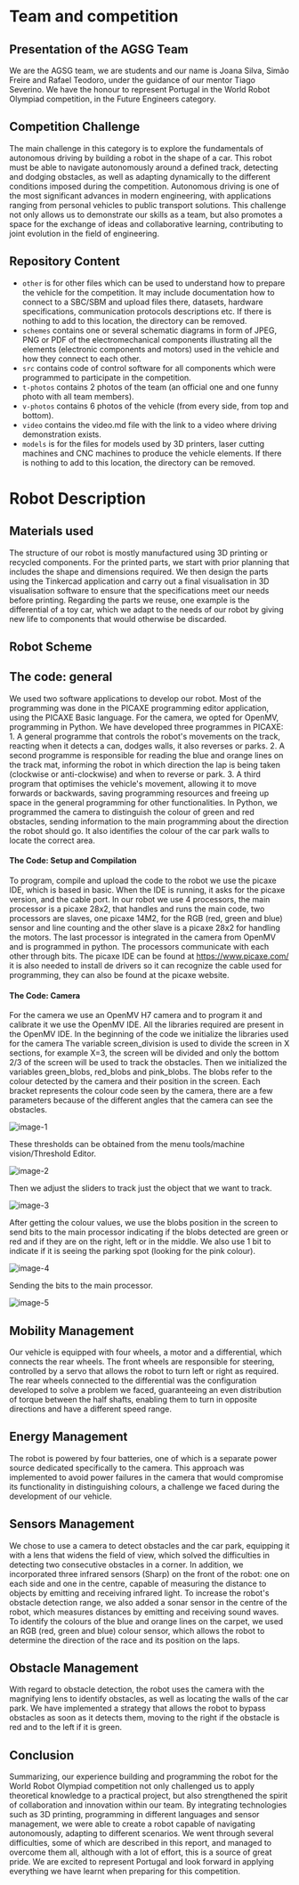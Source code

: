 # Team and competition


## Presentation of the AGSG Team
We are the AGSG team, we are students and our name is Joana Silva, Simão Freire and Rafael Teodoro, under the guidance of our mentor Tiago Severino. We have the honour to represent Portugal in the World Robot Olympiad competition, in the Future Engineers category.

## Competition Challenge
The main challenge in this category is to explore the fundamentals of autonomous driving by building a robot in the shape of a car. This robot must be able to navigate autonomously around a defined track, detecting and dodging obstacles, as well as adapting dynamically to the different conditions imposed during the competition.
Autonomous driving is one of the most significant advances in modern engineering, with applications ranging from personal vehicles to public transport solutions. This challenge not only allows us to demonstrate our skills as a team, but also promotes a space for the exchange of ideas and collaborative learning, contributing to joint evolution in the field of engineering.

## Repository Content
- `other` is for other files which can be used to understand how to prepare the vehicle for the competition. It may include documentation how to connect to a SBC/SBM and upload files there, datasets, hardware specifications, communication protocols descriptions etc. If there is nothing to add to this location, the directory can be removed.
- `schemes` contains one or several schematic diagrams in form of JPEG, PNG or PDF of the electromechanical components illustrating all the elements (electronic components and motors) used in the vehicle and how they connect to each other.
- `src` contains code of control software for all components which were programmed to participate in the competition.
- `t-photos` contains 2 photos of the team (an official one and one funny photo with all team members).
- `v-photos` contains 6 photos of the vehicle (from every side, from top and bottom).
- `video` contains the video.md file with the link to a video where driving demonstration exists.
- `models` is for the files for models used by 3D printers, laser cutting machines and CNC machines to produce the vehicle elements. If there is nothing to add to this location, the directory can be removed.



# Robot Description


## Materials used
The structure of our robot is mostly manufactured using 3D printing or recycled components. For the printed parts, we start with prior planning that includes the shape and dimensions required. We then design the parts using the Tinkercad application and carry out a final visualisation in 3D visualisation software to ensure that the specifications meet our needs before printing. Regarding the parts we reuse, one example is the differential of a toy car, which we adapt to the needs of our robot by giving new life to components that would otherwise be discarded.

## Robot Scheme


## The code: general
We used two software applications to develop our robot. Most of the programming was done in the PICAXE programming editor application, using the PICAXE Basic language. For the camera, we opted for OpenMV, programming in Python.
We have developed three programmes in PICAXE:
      1.	A general programme that controls the robot's movements on the track, reacting when it detects a can, dodges walls, it also reverses or parks.
      2.	A second programme is responsible for reading the blue and orange lines on the track mat, informing the robot in which direction the lap is being taken (clockwise or anti-clockwise) and when to reverse or park.
      3.	A third program that optimises the vehicle's movement, allowing it to move forwards or backwards, saving programming resources and freeing up space in the general programming for other functionalities.
In Python, we programmed the camera to distinguish the colour of green and red obstacles, sending information to the main programming about the direction the robot should go. It also identifies the colour of the car park walls to locate the correct area.

#### The Code: Setup and Compilation
To program, compile and upload the code to the robot we use the picaxe IDE, which is based in basic. When the IDE is running, it asks for the picaxe version, and the cable port. In our robot we use 4 processors, the main processor is a picaxe 28x2, that handles and runs the main code, two processors are slaves, one picaxe 14M2, for the RGB (red, green and blue)  sensor and line counting and the other slave is a picaxe 28x2 for handling the motors. The last processor is integrated in the camera from OpenMV and is programmed in python.
The processors communicate with each other through bits.
The picaxe IDE can be found at https://www.picaxe.com/ it is also needed to install de drivers so it can recognize the cable used for programming, they can also be found at the picaxe website.

#### The Code: Camera
For the camera we use an OpenMV H7 camera and to program it and calibrate it we use the OpenMV IDE. All the libraries required are present in the OpenMV IDE.
In the beginning of the code we initialize the libraries used for the camera The variable screen_division is used to divide the screen in X sections, for example X=3, the screen will be divided and only the bottom 2/3 of the screen will be used to track the obstacles. Then we initialized the variables green_blobs, red_blobs and pink_blobs. The blobs refer to the colour detected by the camera and their position in the screen. Each bracket represents the colour code seen by the camera, there are a few parameters because of the different angles that the camera can see the obstacles.

![image-1](https://github.com/ImSimao/S2024Future-Engeneers/assets/138500914/9489eefc-0b76-4a14-9abd-41e0db21dbad)

These thresholds can be obtained from the menu tools/machine vision/Threshold Editor.

![image-2](https://github.com/ImSimao/S2024Future-Engeneers/assets/138500914/f75615b1-dae2-49ad-97c5-3d0919cb3b93)

Then we adjust the sliders to track just the object that we want to track.

![image-3](https://github.com/ImSimao/S2024Future-Engeneers/assets/138500914/96aa8b7e-b7df-4072-a21e-eeaf5d4f0a1c)

After getting the colour values, we use the blobs position in the screen to send bits to the main processor indicating if the blobs detected are green or red and if they are on the right, left or in the middle.
We also use 1 bit to indicate if it is seeing the parking spot (looking for the pink colour).

![image-4](https://github.com/ImSimao/S2024Future-Engeneers/assets/138500914/01a50bb5-30b4-47e4-b01a-9622dfa00204)

Sending the bits to the main processor.

![image-5](https://github.com/ImSimao/S2024Future-Engeneers/assets/138500914/27db3bc9-0aad-4b0b-8cb9-a3b1d78d663e)


## Mobility Management
Our vehicle is equipped with four wheels, a motor and a differential, which connects the rear wheels. The front wheels are responsible for steering, controlled by a servo that allows the robot to turn left or right as required. The rear wheels connected to the differential was the configuration developed to solve a problem we faced, guaranteeing an even distribution of torque between the half shafts, enabling them to turn in opposite directions and have a different speed range.

## Energy Management
The robot is powered by four batteries, one of which is a separate power source dedicated specifically to the camera. This approach was implemented to avoid power failures in the camera that would compromise its functionality in distinguishing colours, a challenge we faced during the development of our vehicle.

## Sensors Management
We chose to use a camera to detect obstacles and the car park, equipping it with a lens that widens the field of view, which solved the difficulties in detecting two consecutive obstacles in a corner. In addition, we incorporated three infrared sensors (Sharp) on the front of the robot: one on each side and one in the centre, capable of measuring the distance to objects by emitting and receiving infrared light. To increase the robot's obstacle detection range, we also added a sonar sensor in the centre of the robot, which measures distances by emitting and receiving sound waves. To identify the colours of the blue and orange lines on the carpet, we used an RGB (red, green and blue) colour sensor, which allows the robot to determine the direction of the race and its position on the laps.

## Obstacle Management
With regard to obstacle detection, the robot uses the camera with the magnifying lens to identify obstacles, as well as locating the walls of the car park. We have implemented a strategy that allows the robot to bypass obstacles as soon as it detects them, moving to the right if the obstacle is red and to the left if it is green.

## Conclusion
Summarizing, our experience building and programming the robot for the World Robot Olympiad competition not only challenged us to apply theoretical knowledge to a practical project, but also strengthened the spirit of collaboration and innovation within our team. By integrating technologies such as 3D printing, programming in different languages and sensor management, we were able to create a robot capable of navigating autonomously, adapting to different scenarios. We went through several difficulties, some of which are described in this report, and managed to overcome them all, although with a lot of effort, this is a source of great pride.  We are excited to represent Portugal and look forward in applying everything we have learnt when preparing for this competition.
